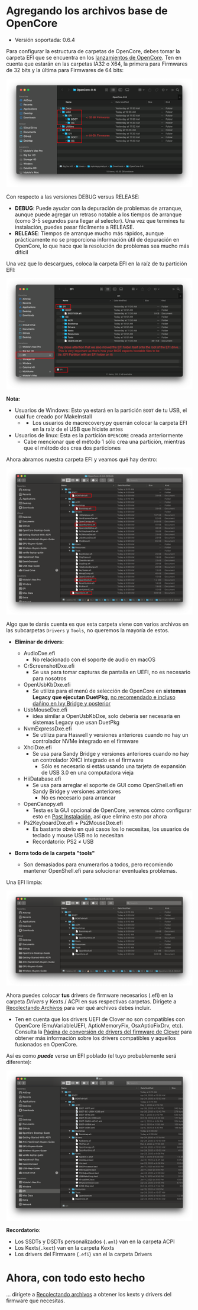 # Agregando los archivos base de OpenCore

* Versión soportada: 0.6.4

Para configurar la estructura de carpetas de OpenCore, debes tomar la carpeta EFI que se encuentra en los [lanzamientos de OpenCore](https://github.com/acidanthera/OpenCorePkg/releases/). Ten en cuenta que estarán en las carpetas IA32 o X64, la primera para Firmwares de 32 bits y la última para Firmwares de 64 bits:

![](../images/installer-guide/opencore-efi-md/ia32-x64.png)

Con respecto a las versiones DEBUG versus RELEASE:

* **DEBUG**: Puede ayudar con la depuración de problemas de arranque, aunque puede agregar un retraso notable a los tiempos de arranque (como 3-5 segundos para llegar al selector). Una vez que termines tu instalación, puedes pasar fácilmente a RELEASE.
* **RELEASE**: Tiempos de arranque mucho más rápidos, aunque prácticamente no se proporciona información útil de depuración en OpenCore, lo que hace que la resolución de problemas sea mucho más difícil

Una vez que lo descargues, coloca la carpeta EFI en la raíz de tu partición EFI:

![](../images/installer-guide/opencore-efi-md/efi-moved.png)

**Nota:**

* Usuarios de Windows: Esto ya estará en la partición `BOOT` de tu USB, el cual fue creado por MakeInstall
  * * Los usuarios de macrecovery.py querrán colocar la carpeta EFI en la raíz de el USB que hiciste antes
* Usuarios de linux: Esta es la partición `OPENCORE` creada anteriormente
  * Cabe mencionar que el método 1 sólo crea una partición, mientras que el método dos crea dos particiones

Ahora abramos nuestra carpeta EFI y veamos qué hay dentro:

![Carpeta EFI base](../images/installer-guide/opencore-efi-md/base-efi.png)

Algo que te darás cuenta es que esta carpeta viene con varios archivos en las subcarpetas `Drivers` y `Tools`, no queremos la mayoría de estos.

* **Eliminar de drivers:**
  * AudioDxe.efi
    * No relacionado con el soporte de audio en macOS
  * CrScreenshotDxe.efi
    * Se usa para tomar capturas de pantalla en UEFI, no es necesario para nosotros
  * OpenUsbKbDxe.efi
    * Se utiliza para el menú de selección de OpenCore en **sistemas Legacy que ejecutan DuetPkg**, [no recomendado e incluso dañino en Ivy Bridge y posterior](https://applelife.ru/threads/opencore-obsuzhdenie-i-ustanovka.2944066/page-176#post-856653)
  * UsbMouseDxe.efi
    * idea similar a OpenUsbKbDxe, solo debería ser necesaria en sistemas Legacy que usan DuetPkg
  * NvmExpressDxe.efi
    * Se utiliza para Haswell y versiones anteriores cuando no hay un controlador NVMe integrado en el firmware
  * XhciDxe.efi
    * Se usa para Sandy Bridge y versiones anteriores cuando no hay un controlador XHCI integrado en el firmware
      * Sólo es necesario si estás usando una tarjeta de expansión de USB 3.0 en una computadora vieja
  * HiiDatabase.efi
    * Se usa para arreglar el soporte de GUI como OpenShell.efi en Sandy Bridge y versiones anteriores
      * No es necesario para arrancar
  * OpenCanopy.efi
    * Testa es la GUI opcional de OpenCore, veremos cómo configurar esto en [Post Instalación](https://dortania.github.io/OpenCore-Post-Install/cosmetic/gui.html), así que elimina esto por ahora
  * Ps2KeyboardDxe.efi + Ps2MouseDxe.efi
    * Es bastante obvio en qué casos los lo necesitas, los usuarios de teclado y mouse USB no lo necesitan
    * Recordatorio: PS2 ≠ USB

* **Borra todo de la carpeta "tools"**
  * Son demasiados para enumerarlos a todos, pero recomiendo mantener OpenShell.efi para solucionar eventuales problemas.

Una EFI limpia:

![EFI limpia](../images/installer-guide/opencore-efi-md/clean-efi.png)

Ahora puedes colocar **tus** drivers de firmware necesarios (.efi) en la carpeta _Drivers_ y Kexts / ACPI en sus respectivas carpetas. Dirígete a [Recolectando Archivos](../ktext.md) para ver qué archivos debes incluir. 

* Ten en cuenta que los drivers UEFI de Clover no son compatibles con OpenCore (EmuVariableUEFI, AptioMemoryFix, OsxAptioFixDrv, etc). Consulta la [Página de conversión de drivers del firmware de Clover](https://github.com/dortania/OpenCore-Install-Guide/blob/master/clover-conversion/clover-efi.md) para obtener más información sobre los drivers compatibles y aquellos fusionados en OpenCore.

Así es como ***puede*** verse un EFI poblado (el tuyo probablemente será diferente):

![Carpeta EFI populada](../images/installer-guide/opencore-efi-md/populated-efi.png)

**Recordatorio**:

* Los SSDTs y DSDTs personalizados (`.aml`) van en la carpeta ACPI
* Los Kexts(`.kext`) van en la carpeta Kexts
* Los drivers del Firmware (`.efi`) van el la carpeta Drivers

# Ahora, con todo esto hecho

... dirígete a [Recolectando archivos](/ktext.md) a obtener los kexts y drivers del firmware que necesitas.
